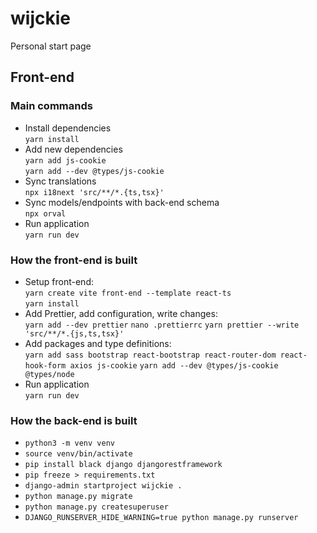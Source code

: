 # wijckie

Personal start page

## Front-end

### Main commands

- Install dependencies  
  `yarn install`
- Add new dependencies  
  `yarn add js-cookie`  
  `yarn add --dev @types/js-cookie`
- Sync translations  
  `npx i18next 'src/**/*.{ts,tsx}'`
- Sync models/endpoints with back-end schema  
  `npx orval`
- Run application  
  `yarn run dev`

### How the front-end is built

- Setup front-end:  
  `yarn create vite front-end --template react-ts`  
  `yarn install`
- Add Prettier, add configuration, write changes:  
  `yarn add --dev prettier`
  `nano .prettierrc`
  `yarn prettier --write 'src/**/*.{js,ts,tsx}'`
- Add packages and type definitions:  
  `yarn add sass bootstrap react-bootstrap react-router-dom react-hook-form axios js-cookie`
  `yarn add --dev @types/js-cookie @types/node`
- Run application  
  `yarn run dev`

### How the back-end is built

- `python3 -m venv venv`
- `source venv/bin/activate`
- `pip install black django djangorestframework`
- `pip freeze > requirements.txt`
- `django-admin startproject wijckie .`
- `python manage.py migrate`
- `python manage.py createsuperuser`
- `DJANGO_RUNSERVER_HIDE_WARNING=true python manage.py runserver`
